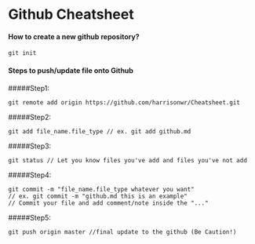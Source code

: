 Github Cheatsheet
===============

#### How to create a new github repository?
```
git init
```
#### Steps to push/update file onto Github
#####Step1:
```
git remote add origin https://github.com/harrisonwr/Cheatsheet.git
```
#####Step2:
```
git add file_name.file_type // ex. git add github.md
```

#####Step3:
```
git status // Let you know files you've add and files you've not add
```
#####Step4:
```
git commit -m "file_name.file_type whatever you want"
// ex. git commit -m "github.md this is an example"
// Commit your file and add comment/note inside the "..."
```
#####Step5:
```
git push origin master //final update to the github (Be Caution!)
```
